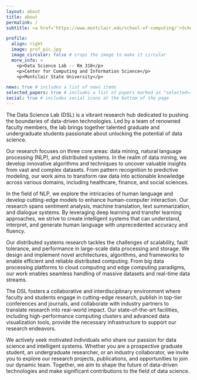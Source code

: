 ```yaml
---
layout: about
title: about
permalink: /
subtitle: <a href='https://www.montclair.edu/school-of-computing/'>School of Computing</a>,  <a href='https://www.montclair.edu/csam/'> College Of Science And Mathematics</a>, <a href='https://www.montclair.edu/'> Montclair State University</a>

profile:
  align: right
  image: prof_pic.jpg
  image_circular: false # crops the image to make it circular
  more_info: >
    <p>Data Science Lab -- Rm 318</p>
    <p>Center for Computing and Information Science</p>
    <p>Montclair State University</p>

news: true # includes a list of news items
selected_papers: true # includes a list of papers marked as "selected={true}"
social: true # includes social icons at the bottom of the page
---
```


The Data Science Lab (DSL) is a vibrant research hub dedicated to pushing the boundaries of data-driven technologies. Led by a team of renowned faculty members, the lab brings together talented graduate and undergraduate students passionate about unlocking the potential of data science.

Our research focuses on three core areas: data mining, natural language processing (NLP), and distributed systems. In the realm of data mining, we develop innovative algorithms and techniques to uncover valuable insights from vast and complex datasets. From pattern recognition to predictive modeling, our work aims to transform raw data into actionable knowledge across various domains, including healthcare, finance, and social sciences.

In the field of NLP, we explore the intricacies of human language and develop cutting-edge models to enhance human-computer interaction. Our research spans sentiment analysis, machine translation, text summarization, and dialogue systems. By leveraging deep learning and transfer learning approaches, we strive to create intelligent systems that can understand, interpret, and generate human language with unprecedented accuracy and fluency.

Our distributed systems research tackles the challenges of scalability, fault tolerance, and performance in large-scale data processing and storage. We design and implement novel architectures, algorithms, and frameworks to enable efficient and reliable distributed computing. From big data processing platforms to cloud computing and edge computing paradigms, our work enables seamless handling of massive datasets and real-time data streams.

The DSL fosters a collaborative and interdisciplinary environment where faculty and students engage in cutting-edge research, publish in top-tier conferences and journals, and collaborate with industry partners to translate research into real-world impact. Our state-of-the-art facilities, including high-performance computing clusters and advanced data visualization tools, provide the necessary infrastructure to support our research endeavors.

We actively seek motivated individuals who share our passion for data science and intelligent systems. Whether you are a prospective graduate student, an undergraduate researcher, or an industry collaborator, we invite you to explore our research projects, publications, and opportunities to join our dynamic team. Together, we aim to shape the future of data-driven technologies and make significant contributions to the field of data science.
